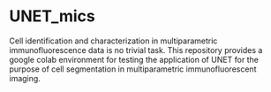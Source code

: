 # UNET_mics
Cell identification and characterization in multiparametric immunofluorescence data is no trivial task. This repository provides a google colab environment for testing the application of UNET for the purpose of cell segmentation in multiparametric immunofluorescent imaging.
